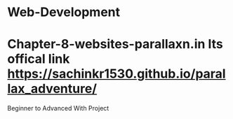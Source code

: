 # Web-Development
# Chapter-8-websites-parallaxn.in Its offical link  https://sachinkr1530.github.io/parallax_adventure/
Beginner to Advanced With Project
